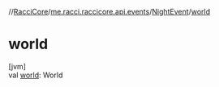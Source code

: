//[RacciCore](../../../index.md)/[me.racci.raccicore.api.events](../index.md)/[NightEvent](index.md)/[world](world.md)

# world

[jvm]\
val [world](world.md): World
